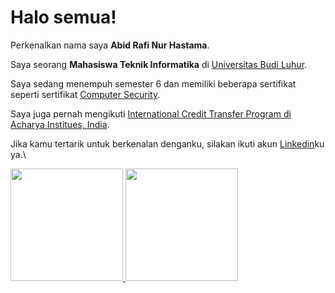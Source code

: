 # Halo semua! 

Perkenalkan nama saya **Abid Rafi Nur Hastama**.

Saya seorang **Mahasiswa Teknik Informatika** di [Universitas Budi Luhur](https://www.budiluhur.ac.id/).

Saya sedang menempuh semester 6 dan memiliki beberapa sertifikat seperti sertifikat [Computer Security](https://drive.google.com/file/d/1lWwVPYhiXIFAOwG8zE4cjW0N28_Lu7Hz/view).

Saya juga pernah mengikuti [International Credit Transfer Program di Acharya Institues, India](https://drive.google.com/file/d/1DBB8R434wfXvUKPZ1MtRsDo9YpJyuGhw/view).

Jika kamu tertarik untuk berkenalan denganku, silakan ikuti akun [Linkedin](https://www.linkedin.com/in/abid-rafi-nur-hastama-51b651260/)ku ya.\

<p align="left">
<a href="https://github.com/rafihastama">
  <img height="180em" src="https://github-readme-stats-eight-theta.vercel.app/api?username=rafihastama&show_icons=true&theme=algolia&include_all_commits=true&count_private=true"/>
  <img height="180em" src="https://github-readme-stats-eight-theta.vercel.app/api/top-langs/?username=rafihastama&layout=compact&langs_count=8&theme=algolia"/>
</a>
</p>
